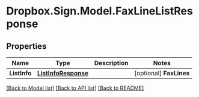 # Dropbox.Sign.Model.FaxLineListResponse

## Properties

Name | Type | Description | Notes
------------ | ------------- | ------------- | -------------
**ListInfo** | [**ListInfoResponse**](ListInfoResponse.md) |    | [optional] **FaxLines** | [**List&lt;FaxLineResponseFaxLine&gt;**](FaxLineResponseFaxLine.md) |    | [optional] **Warnings** | [**WarningResponse**](WarningResponse.md) |    | [optional] 

[[Back to Model list]](../README.md#documentation-for-models) [[Back to API list]](../README.md#documentation-for-api-endpoints) [[Back to README]](../README.md)

